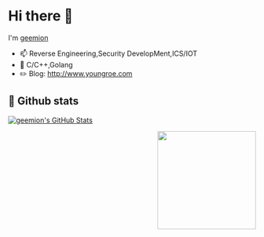 # Hi there 👋
I'm [geemion](http://www.youngroe.com)
  * 📫 Reverse Engineering,Security DevelopMent,ICS/IOT
  * 🌱 C/C++,Golang
  * ✏️ Blog: http://www.youngroe.com

## 🔭 Github stats

[![geemion's GitHub Stats](https://github-readme-stats.vercel.app/api?username=geemion&show_icons=true&hide_title=false&theme=tokyonight)](https://github.com/geemion)

<img align='right' src="https://profile-counter.glitch.me/geemion/count.svg" width="200">
